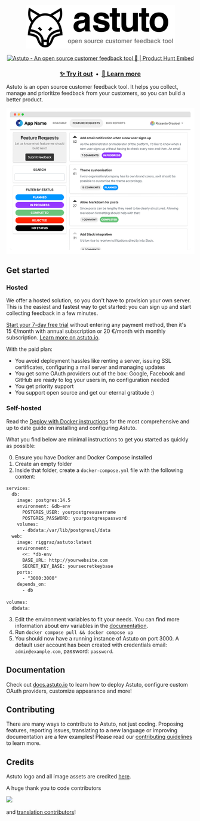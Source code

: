<p align="center">
  <a href="https://astuto.io/?utm_campaign=github_logo&utm_source=github.com">
    <img width="400" src="./images/logo-and-name.png" />
  </a>
</p>
<p align="center">
  <a href="https://www.producthunt.com/posts/astuto?utm_source=badge-top-post-badge&utm_medium=badge&utm_souce=badge-astuto" target="_blank"><img src="https://api.producthunt.com/widgets/embed-image/v1/top-post-badge.svg?post_id=179870&theme=neutral&period=daily" alt="Astuto - An open source customer feedback tool 🦊 | Product Hunt Embed" style="width: 250px; height: 54px;" width="250px" height="54px" /></a>
  <br>
  <h3 align="center">
    <a href="https://feedback.astuto.io/">✨ Try it out</a>
    &nbsp;•&nbsp;
    <a href="https://astuto.io/?utm_campaign=github_learnmore&utm_source=github.com">📖 Learn more</a>
  </h3>
</p>

Astuto is an open source customer feedback tool. It helps you collect, manage and prioritize feedback from your customers, so you can build a better product.

<a href="https://feedback.astuto.io/">
  <img src="./images/hero-image.png" />
</a>

## Get started

### Hosted

We offer a hosted solution, so you don't have to provision your own server. This is the easiest and fastest way to get started: you can sign up and start collecting feedback in a few minutes.

[Start your 7-day free trial](https://login.astuto.io/signup) without entering any payment method, then it's 15 €/month with annual subscription or 20 €/month with monthly subscription. [Learn more on astuto.io](https://astuto.io/?utm_campaign=github_getstarted&utm_source=github.com).

With the paid plan:

- You avoid deployment hassles like renting a server, issuing SSL certificates, configuring a mail server and managing updates
- You get some OAuth providers out of the box: Google, Facebook and GitHub are ready to log your users in, no configuration needed
- You get priority support
- You support open source and get our eternal gratitude :)


### Self-hosted

Read the [Deploy with Docker instructions](https://docs.astuto.io/deploy-docker) for the most comprehensive and up to date guide on installing and configuring Astuto.

What you find below are minimal instructions to get you started as quickly as possible:

0. Ensure you have Docker and Docker Compose installed
1. Create an empty folder
2. Inside that folder, create a `docker-compose.yml` file with the following content:
```
services:
  db:
    image: postgres:14.5
    environment: &db-env
      POSTGRES_USER: yourpostgresusername
      POSTGRES_PASSWORD: yourpostgrespassword
    volumes:
      - dbdata:/var/lib/postgresql/data
  web:
    image: riggraz/astuto:latest
    environment:
      <<: *db-env
      BASE_URL: http://yourwebsite.com
      SECRET_KEY_BASE: yoursecretkeybase
    ports:
      - "3000:3000"
    depends_on:
      - db
    
volumes:
  dbdata:
```
3. Edit the environment variables to fit your needs. You can find more information about env variables in the [documentation](https://docs.astuto.io/deploy-docker/#2-edit-environment-variables).
4. Run `docker compose pull && docker compose up`
5. You should now have a running instance of Astuto on port 3000. A default user account has been created with credentials email: `admin@example.com`, password: `password`.

## Documentation

Check out [docs.astuto.io](https://docs.astuto.io/) to learn how to deploy Astuto, configure custom OAuth providers, customize appearance and more!

## Contributing

There are many ways to contribute to Astuto, not just coding. Proposing features, reporting issues, translating to a new language or improving documentation are a few examples! Please read our [contributing guidelines](https://github.com/riggraz/astuto/blob/main/CONTRIBUTING.md) to learn more.

## Credits

Astuto logo and all image assets are credited [here](https://astuto.io/credits).

A huge thank you to code contributors

<a href="https://github.com/riggraz/astuto/graphs/contributors">
  <img src="https://contrib.rocks/image?repo=riggraz/astuto" />
</a>

and [translation contributors](https://crowdin.com/project/astuto/members)!
